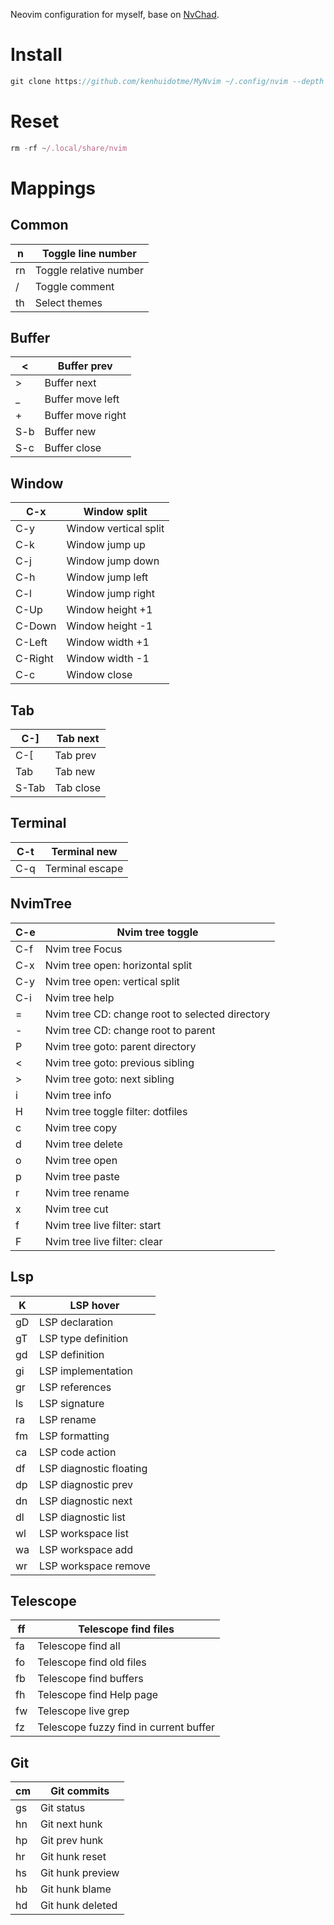 Neovim configuration for myself, base on [NvChad](https://github.com/NvChad/NvChad).

# Install

```jsx
git clone https://github.com/kenhuidotme/MyNvim ~/.config/nvim --depth 1 && nvim
```

# Reset

```jsx
rm -rf ~/.local/share/nvim
```

# Mappings

## Common

| <leader>n | Toggle line number |
| --- | --- |
| <leader>rn | Toggle relative number |
| <leader>/ | Toggle comment |
| <leader>th | Select themes |

## Buffer

| < | Buffer prev |
| --- | --- |
| > | Buffer next |
| _ | Buffer move left |
| + | Buffer move right |
| S-b | Buffer new |
| S-c | Buffer close |

## Window

| C-x | Window split |
| --- | --- |
| C-y | Window vertical split |
| C-k | Window jump up |
| C-j | Window jump down |
| C-h | Window jump left |
| C-l | Window jump right |
| C-Up | Window height +1 |
| C-Down | Window height -1 |
| C-Left | Window width +1 |
| C-Right | Window width -1 |
| C-c | Window close |

## Tab

| C-] | Tab next |
| --- | --- |
| C-[ | Tab prev |
| Tab | Tab new |
| S-Tab | Tab close |

## Terminal

| C-t | Terminal new |
| --- | --- |
| C-q | Terminal escape |

## NvimTree

| C-e | Nvim tree toggle |
| --- | --- |
| C-f | Nvim tree Focus |
| C-x | Nvim tree open: horizontal split |
| C-y | Nvim tree open: vertical split |
| C-i | Nvim tree help |
| = | Nvim tree CD: change root to selected directory |
| - | Nvim tree CD: change root to parent |
| P | Nvim tree goto: parent directory |
| < | Nvim tree goto: previous sibling |
| > | Nvim tree goto: next sibling |
| i | Nvim tree info |
| H | Nvim tree toggle filter: dotfiles |
| c | Nvim tree copy |
| d | Nvim tree delete |
| o | Nvim tree open |
| p | Nvim tree paste |
| r | Nvim tree rename |
| x | Nvim tree cut |
| f | Nvim tree live filter: start |
| F | Nvim tree live filter: clear |

## Lsp

| K | LSP hover |
| --- | --- |
| gD | LSP declaration |
| gT | LSP type definition |
| gd | LSP definition |
| gi | LSP implementation |
| gr | LSP references |
| <leader>ls | LSP signature |
| <leader>ra | LSP rename |
| <leader>fm | LSP formatting |
| <leader>ca | LSP code action |
| <leader>df | LSP diagnostic floating |
| <leader>dp | LSP diagnostic prev |
| <leader>dn | LSP diagnostic next |
| <leader>dl | LSP diagnostic list |
| <leader>wl | LSP workspace list |
| <leader>wa | LSP workspace add |
| <leader>wr | LSP workspace remove |

## Telescope

| <leader>ff | Telescope find files |
| --- | --- |
| <leader>fa | Telescope find all |
| <leader>fo | Telescope find old files |
| <leader>fb | Telescope find buffers |
| <leader>fh | Telescope find Help page |
| <leader>fw | Telescope live grep |
| <leader>fz | Telescope fuzzy find in current buffer |

## Git

| <leader>cm | Git commits |
| --- | --- |
| <leader>gs | Git status |
| <leader>hn | Git next hunk |
| <leader>hp | Git prev hunk |
| <leader>hr | Git hunk reset |
| <leader>hs | Git hunk preview |
| <leader>hb | Git hunk blame |
| <leader>hd | Git hunk deleted |
